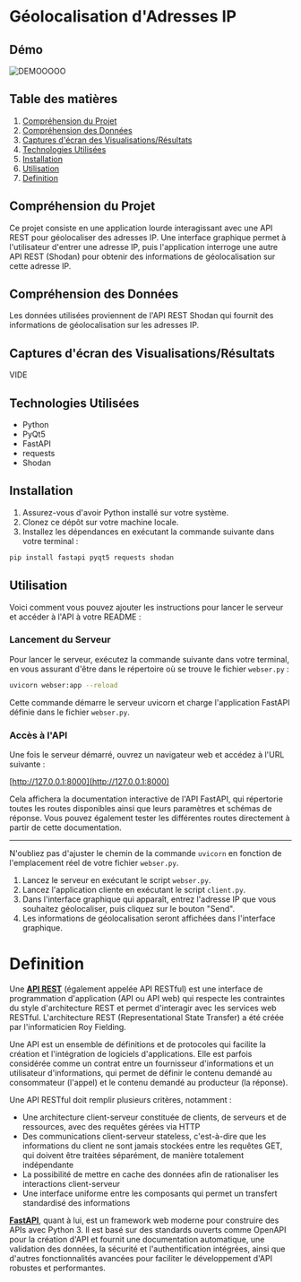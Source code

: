 # Géolocalisation d'Adresses IP

## Démo
![DEMOOOOO](https://github.com/AlphaxHotelxMikexEchoxDelta/GeoIP/assets/95902084/ef57c047-9f3d-424c-913b-516717d88a39)


## Table des matières

1. [Compréhension du Projet](#compréhension-du-projet)
2. [Compréhension des Données](#compréhension-des-données)
3. [Captures d'écran des Visualisations/Résultats](#captures-décran-des-visualisationsrésultats)
4. [Technologies Utilisées](#technologies-utilisées)
5. [Installation](#installation)
6. [Utilisation](#utilisation)
7. [Definition](#definition)

## Compréhension du Projet

Ce projet consiste en une application lourde interagissant avec une API REST pour géolocaliser des adresses IP. Une interface graphique permet à l'utilisateur d'entrer une adresse IP, puis l'application interroge une autre API REST (Shodan) pour obtenir des informations de géolocalisation sur cette adresse IP.

## Compréhension des Données

Les données utilisées proviennent de l'API REST Shodan qui fournit des informations de géolocalisation sur les adresses IP.

## Captures d'écran des Visualisations/Résultats

VIDE

## Technologies Utilisées

- Python
- PyQt5
- FastAPI
- requests
- Shodan

## Installation

1. Assurez-vous d'avoir Python installé sur votre système.
2. Clonez ce dépôt sur votre machine locale.
3. Installez les dépendances en exécutant la commande suivante dans votre terminal :

```bash
pip install fastapi pyqt5 requests shodan
```

## Utilisation

Voici comment vous pouvez ajouter les instructions pour lancer le serveur et accéder à l'API à votre README :

### Lancement du Serveur

Pour lancer le serveur, exécutez la commande suivante dans votre terminal, en vous assurant d'être dans le répertoire où se trouve le fichier `webser.py` :

```bash
uvicorn webser:app --reload
```

Cette commande démarre le serveur uvicorn et charge l'application FastAPI définie dans le fichier `webser.py`.

### Accès à l'API

Une fois le serveur démarré, ouvrez un navigateur web et accédez à l'URL suivante :

[http://127.0.0.1:8000](http://127.0.0.1:8000)

Cela affichera la documentation interactive de l'API FastAPI, qui répertorie toutes les routes disponibles ainsi que leurs paramètres et schémas de réponse. Vous pouvez également tester les différentes routes directement à partir de cette documentation.

---

N'oubliez pas d'ajuster le chemin de la commande `uvicorn` en fonction de l'emplacement réel de votre fichier `webser.py`.


1. Lancez le serveur en exécutant le script `webser.py`.
2. Lancez l'application cliente en exécutant le script `client.py`.
3. Dans l'interface graphique qui apparaît, entrez l'adresse IP que vous souhaitez géolocaliser, puis cliquez sur le bouton "Send".
4. Les informations de géolocalisation seront affichées dans l'interface graphique.


# Definition

Une **[API REST](https://www.redhat.com/fr/topics/api/what-is-a-rest-api)** (également appelée API RESTful) est une interface de programmation d'application (API ou API web) qui respecte les contraintes du style d'architecture REST et permet d'interagir avec les services web RESTful. L'architecture REST (Representational State Transfer) a été créée par l'informaticien Roy Fielding.

Une API est un ensemble de définitions et de protocoles qui facilite la création et l'intégration de logiciels d'applications. Elle est parfois considérée comme un contrat entre un fournisseur d'informations et un utilisateur d'informations, qui permet de définir le contenu demandé au consommateur (l'appel) et le contenu demandé au producteur (la réponse).

Une API RESTful doit remplir plusieurs critères, notamment :

- Une architecture client-serveur constituée de clients, de serveurs et de ressources, avec des requêtes gérées via HTTP
- Des communications client-serveur stateless, c'est-à-dire que les informations du client ne sont jamais stockées entre les requêtes GET, qui doivent être traitées séparément, de manière totalement indépendante
- La possibilité de mettre en cache des données afin de rationaliser les interactions client-serveur
- Une interface uniforme entre les composants qui permet un transfert standardisé des informations

**[FastAPI](https://fastapi.tiangolo.com/fr/features/)**, quant à lui, est un framework web moderne pour construire des APIs avec Python 3. Il est basé sur des standards ouverts comme OpenAPI pour la création d'API et fournit une documentation automatique, une validation des données, la sécurité et l'authentification intégrées, ainsi que d'autres fonctionnalités avancées pour faciliter le développement d'API robustes et performantes.
